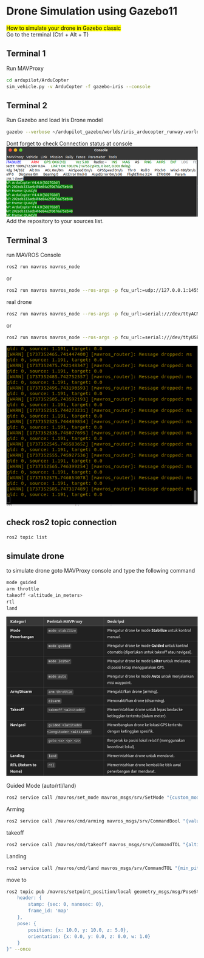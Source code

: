 # Drone Simulation using Gazebo11
<mark>How to simulate your drone in Gazebo classic</mark> <br>
Go to the terminal (Ctrl + Alt + T)

## Terminal 1
Run MAVProxy
```sh
cd ardupilot/ArduCopter
sim_vehicle.py -v ArduCopter -f gazebo-iris --console
```

## Terminal 2
Run Gazebo and load Iris Drone model
```sh
gazebo --verbose ~/ardupilot_gazebo/worlds/iris_arducopter_runway.world
```
Dont forget to check Connection status at console
![drone](s1.png)
Add the repository to your sources list.

## Terminal 3
run MAVROS Console
```sh
ros2 run mavros mavros_node
```
or
```sh
ros2 run mavros mavros_node --ros-args -p fcu_url:=udp://127.0.0.1:14550@14550
```
real drone
```sh
ros2 run mavros mavros_node --ros-args -p fcu_url:=serial:///dev/ttyACM0:57600
```
or
```sh
ros2 run mavros mavros_node --ros-args -p fcu_url:=serial:///dev/ttyUSB0:115200
```

![mavros](s2.png)

## check ros2 topic connection
```sh
ros2 topic list
```
## simulate drone
to simulate drone goto MAVProxy console and type the following command
```sh
mode guided
arm throttle
takeoff <altitude_in_meters>
rtl
land
```
![table of simulation](s3.png)

Guided Mode (auto/rtl/land)
```sh
ros2 service call /mavros/set_mode mavros_msgs/srv/SetMode "{custom_mode: 'guided'}"
```
Arming
```sh
ros2 service call /mavros/cmd/arming mavros_msgs/srv/CommandBool "{value: true}"
```
takeoff
```sh
ros2 service call /mavros/cmd/takeoff mavros_msgs/srv/CommandTOL "{altitude: 10}"
```
Landing
```sh
ros2 service call /mavros/cmd/land mavros_msgs/srv/CommandTOL "{min_pitch: 0.0, yaw: 0.0, latitude: 0.0, longitude: 0.0, altitude: 0.0}"
```

move to
```sh
ros2 topic pub /mavros/setpoint_position/local geometry_msgs/msg/PoseStamped "{
    header: {
        stamp: {sec: 0, nanosec: 0},
        frame_id: 'map'
    },
    pose: {
        position: {x: 10.0, y: 10.0, z: 5.0},
        orientation: {x: 0.0, y: 0.0, z: 0.0, w: 1.0}
    }
}" --once
```
